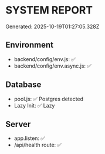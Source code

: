# SYSTEM REPORT
Generated: 2025-10-19T01:27:05.328Z

## Environment
- backend/config/env.js: ✅
- backend/config/env.async.js: ✅

## Database
- pool.js: ✅ Postgres detected
- Lazy Init: ✅ Lazy

## Server
- app.listen: ✅
- /api/health route: ✅
